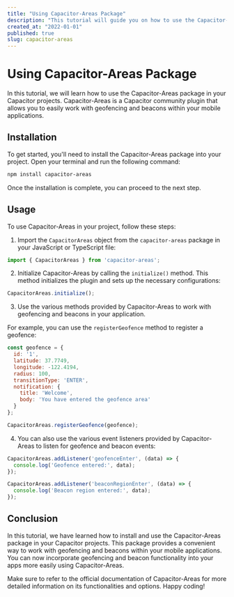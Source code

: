 ```yaml
---
title: "Using Capacitor-Areas Package"
description: "This tutorial will guide you on how to use the Capacitor-Areas package in your Capacitor projects."
created_at: "2022-01-01"
published: true
slug: capacitor-areas
---
```


# Using Capacitor-Areas Package

In this tutorial, we will learn how to use the Capacitor-Areas package in your Capacitor projects. Capacitor-Areas is a Capacitor community plugin that allows you to easily work with geofencing and beacons within your mobile applications.

## Installation

To get started, you'll need to install the Capacitor-Areas package into your project. Open your terminal and run the following command:

```bash
npm install capacitor-areas
```

Once the installation is complete, you can proceed to the next step.

## Usage

To use Capacitor-Areas in your project, follow these steps:

1. Import the `CapacitorAreas` object from the `capacitor-areas` package in your JavaScript or TypeScript file:

```javascript
import { CapacitorAreas } from 'capacitor-areas';
```

2. Initialize Capacitor-Areas by calling the `initialize()` method. This method initializes the plugin and sets up the necessary configurations:

```javascript
CapacitorAreas.initialize();
```

3. Use the various methods provided by Capacitor-Areas to work with geofencing and beacons in your application.

For example, you can use the `registerGeofence` method to register a geofence:

```javascript
const geofence = {
  id: '1',
  latitude: 37.7749,
  longitude: -122.4194,
  radius: 100,
  transitionType: 'ENTER',
  notification: {
    title: 'Welcome',
    body: 'You have entered the geofence area'
  }
};

CapacitorAreas.registerGeofence(geofence);
```

4. You can also use the various event listeners provided by Capacitor-Areas to listen for geofence and beacon events:

```javascript
CapacitorAreas.addListener('geofenceEnter', (data) => {
  console.log('Geofence entered:', data);
});

CapacitorAreas.addListener('beaconRegionEnter', (data) => {
  console.log('Beacon region entered:', data);
});
```

## Conclusion

In this tutorial, we have learned how to install and use the Capacitor-Areas package in your Capacitor projects. This package provides a convenient way to work with geofencing and beacons within your mobile applications. You can now incorporate geofencing and beacon functionality into your apps more easily using Capacitor-Areas.

Make sure to refer to the official documentation of Capacitor-Areas for more detailed information on its functionalities and options. Happy coding!